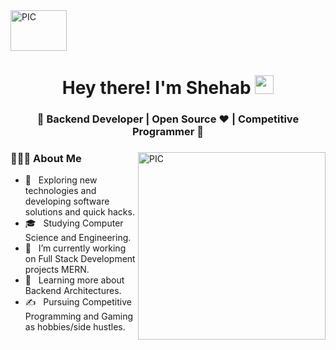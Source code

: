 <img src="https://i.imgur.com/dqK3DgZ.png" width = "90px" align="center" alt="PIC" height="65px"/>
<h1 align="center">Hey there! I'm Shehab <span><img src="https://raw.githubusercontent.com/MartinHeinz/MartinHeinz/master/wave.gif" width="30px"></span></h1>
<h3 align="center">🚀 Backend Developer | Open Source ♥ | Competitive Programmer  🚀</h3>
<div>
<img src="https://i.imgur.com/hx2kQNq.jpg" width = "300px" align="right" alt="PIC" height="300px"/>
<div align="left"> 
  <h3> 👨🏻‍💻 About Me </h3>

  - 🤔 &nbsp; Exploring new technologies and developing software solutions and quick hacks.
  - 🎓 &nbsp; Studying Computer Science and Engineering.
  - 💼 &nbsp; I’m currently working on Full Stack Development projects MERN.
  - 🌱 &nbsp; Learning more about Backend Architectures.
  - ✍️ &nbsp; Pursuing Competitive Programming and Gaming as hobbies/side hustles.  
</div> 
</div>
